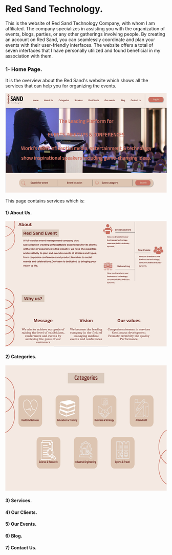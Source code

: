 # Red Sand Technology.
This is the website of Red Sand Technology Company, with whom I am affiliated. The company specializes in assisting you with the organization of events, blogs, parties, or any other gatherings involving people. By creating an account on Red Sand, you can seamlessly coordinate and plan your events with their user-friendly interfaces. The website offers a total of seven interfaces that I have personally utilized and found beneficial in my association with them.

### 1- Home Page.

It is the overview about the Red Sand's website which shows all the services that can help you for organizing the events.

<img src="Home Page.png" width = 580 height = 310>

This page contains services which is:

#### 1) About Us.

<img src="About us.png" width = 540 height = 390>

#### 2) Categories.

<img src="Categories.png" width = 570 height = 390>

#### 3) Services.

#### 4) Our Clients.

#### 5) Our Events.

#### 6) Blog.

#### 7) Contact Us.
